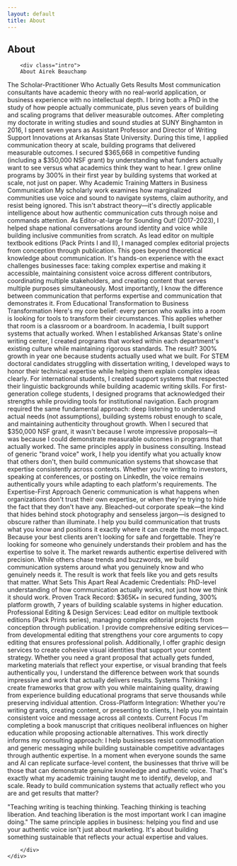 ```yaml
---
layout: default
title: About
---
```


<section>
    <div class="container">
        <h2 class="section-title">About</h2>
        
        <div class="intro">
        About Airek Beauchamp
The Scholar-Practitioner Who Actually Gets Results
Most communication consultants have academic theory with no real-world application, or business experience with no intellectual depth. I bring both: a PhD in the study of how people actually communicate, plus seven years of building and scaling programs that deliver measurable outcomes.
After completing my doctorate in writing studies and sound studies at SUNY Binghamton in 2016, I spent seven years as Assistant Professor and Director of Writing Support Innovations at Arkansas State University. During this time, I applied communication theory at scale, building programs that delivered measurable outcomes. I secured $365,668 in competitive funding (including a $350,000 NSF grant) by understanding what funders actually want to see versus what academics think they want to hear. I grew online programs by 300% in their first year by building systems that worked at scale, not just on paper.
Why Academic Training Matters in Business Communication
My scholarly work examines how marginalized communities use voice and sound to navigate systems, claim authority, and resist being ignored. This isn't abstract theory—it's directly applicable intelligence about how authentic communication cuts through noise and commands attention.
As Editor-at-large for Sounding Out! (2017-2023), I helped shape national conversations around identity and voice while building inclusive communities from scratch. As lead editor on multiple textbook editions (Pack Prints I and II), I managed complex editorial projects from conception through publication.
This goes beyond theoretical knowledge about communication. It's hands-on experience with the exact challenges businesses face: taking complex expertise and making it accessible, maintaining consistent voice across different contributors, coordinating multiple stakeholders, and creating content that serves multiple purposes simultaneously.
Most importantly, I know the difference between communication that performs expertise and communication that demonstrates it.
From Educational Transformation to Business Transformation
Here's my core belief: every person who walks into a room is looking for tools to transform their circumstances. This applies whether that room is a classroom or a boardroom.
In academia, I built support systems that actually worked. When I established Arkansas State's online writing center, I created programs that worked within each department's existing culture while maintaining rigorous standards. The result? 300% growth in year one because students actually used what we built.
For STEM doctoral candidates struggling with dissertation writing, I developed ways to honor their technical expertise while helping them explain complex ideas clearly. For international students, I created support systems that respected their linguistic backgrounds while building academic writing skills. For first-generation college students, I designed programs that acknowledged their strengths while providing tools for institutional navigation.
Each program required the same fundamental approach: deep listening to understand actual needs (not assumptions), building systems robust enough to scale, and maintaining authenticity throughout growth. When I secured that $350,000 NSF grant, it wasn't because I wrote impressive proposals—it was because I could demonstrate measurable outcomes in programs that actually worked.
The same principles apply in business consulting. Instead of generic "brand voice" work, I help you identify what you actually know that others don't, then build communication systems that showcase that expertise consistently across contexts. Whether you're writing to investors, speaking at conferences, or posting on LinkedIn, the voice remains authentically yours while adapting to each platform's requirements.
The Expertise-First Approach
Generic communication is what happens when organizations don't trust their own expertise, or when they're trying to hide the fact that they don't have any. Bleached-out corporate speak—the kind that hides behind stock photography and senseless jargon—is designed to obscure rather than illuminate.
I help you build communication that trusts what you know and positions it exactly where it can create the most impact. Because your best clients aren't looking for safe and forgettable. They're looking for someone who genuinely understands their problem and has the expertise to solve it.
The market rewards authentic expertise delivered with precision. While others chase trends and buzzwords, we build communication systems around what you genuinely know and who genuinely needs it. The result is work that feels like you and gets results that matter.
What Sets This Apart
Real Academic Credentials: PhD-level understanding of how communication actually works, not just how we think it should work.
Proven Track Record: $365K+ in secured funding, 300% platform growth, 7 years of building scalable systems in higher education.
Professional Editing & Design Services: Lead editor on multiple textbook editions (Pack Prints series), managing complex editorial projects from conception through publication. I provide comprehensive editing services—from developmental editing that strengthens your core arguments to copy editing that ensures professional polish. Additionally, I offer graphic design services to create cohesive visual identities that support your content strategy. Whether you need a grant proposal that actually gets funded, marketing materials that reflect your expertise, or visual branding that feels authentically you, I understand the difference between work that sounds impressive and work that actually delivers results.
Systems Thinking: I create frameworks that grow with you while maintaining quality, drawing from experience building educational programs that serve thousands while preserving individual attention.
Cross-Platform Integration: Whether you're writing grants, creating content, or presenting to clients, I help you maintain consistent voice and message across all contexts.
Current Focus
I'm completing a book manuscript that critiques neoliberal influences on higher education while proposing actionable alternatives. This work directly informs my consulting approach: I help businesses resist commodification and generic messaging while building sustainable competitive advantages through authentic expertise.
In a moment when everyone sounds the same and AI can replicate surface-level content, the businesses that thrive will be those that can demonstrate genuine knowledge and authentic voice. That's exactly what my academic training taught me to identify, develop, and scale.
Ready to build communication systems that actually reflect who you are and get results that matter?

"Teaching writing is teaching thinking. Teaching thinking is teaching liberation. And teaching liberation is the most important work I can imagine doing."
The same principle applies in business: helping you find and use your authentic voice isn't just about marketing. It's about building something sustainable that reflects your actual expertise and values.



        </div>
    </div>
</section>
